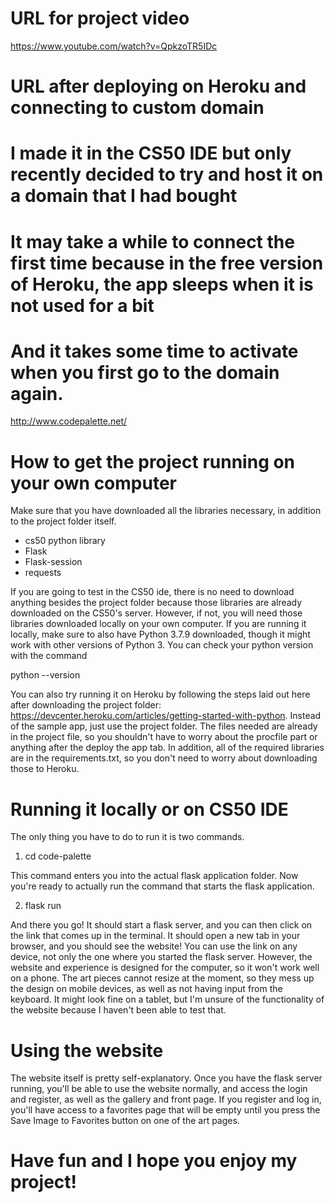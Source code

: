 # URL for project video
https://www.youtube.com/watch?v=QpkzoTR5IDc

# URL after deploying on Heroku and connecting to custom domain
# I made it in the CS50 IDE but only recently decided to try and host it on a domain that I had bought
# It may take a while to connect the first time because in the free version of Heroku, the app sleeps when it is not used for a bit
# And it takes some time to activate when you first go to the domain again.
http://www.codepalette.net/

# How to get the project running on your own computer

Make sure that you have downloaded all the libraries necessary, in addition to the project folder itself.
- cs50 python library
- Flask
- Flask-session
- requests

If you are going to test in the CS50 ide, there is no need to download anything besides the project folder
because those libraries are already downloaded on the CS50's server. However, if not, you will need those
libraries downloaded locally on your own computer. If you are running it locally, make sure to also have
Python 3.7.9 downloaded, though it might work with other versions of Python 3. You can check your python
version with the command

python --version

You can also try running it on Heroku by following the steps laid out here after downloading the project folder:
https://devcenter.heroku.com/articles/getting-started-with-python. Instead of the sample app, just use the 
project folder. The files needed are already in the project file, so you shouldn't have to worry about the 
procfile part or anything after the deploy the app tab. In addition, all of the required libraries are in the 
requirements.txt, so you don't need to worry about downloading those to Heroku.

# Running it locally or on CS50 IDE

The only thing you have to do to run it is two commands.

1. cd code-palette

This command enters you into the actual flask application folder. Now you're ready to actually run the command that
starts the flask application.

2. flask run

And there you go! It should start a flask server, and you can then click on the link that comes up in the
terminal. It should open a new tab in your browser, and you should see the website! You can use the link
on any device, not only the one where you started the flask server. However, the website and experience is
designed for the computer, so it won't work well on a phone. The art pieces cannot resize at the moment,
so they mess up the design on mobile devices, as well as not having input from the keyboard. It might look
fine on a tablet, but I'm unsure of the functionality of the website because I haven't been able to test that.

# Using the website

The website itself is pretty self-explanatory. Once you have the flask server running, you'll be able to use
the website normally, and access the login and register, as well as the gallery and front page. If you register
and log in, you'll have access to a favorites page that will be empty until you press the Save Image to Favorites
button on one of the art pages.

# Have fun and I hope you enjoy my project!
